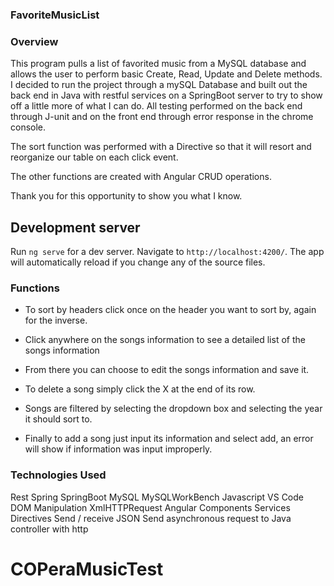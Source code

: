 ### FavoriteMusicList

### Overview
This program pulls a list of favorited music from a MySQL database and allows the user to perform basic Create, Read, Update and Delete methods. I decided to run the project through a mySQL Database and built out the back end in Java with restful services on a SpringBoot server to try to show off a little more of what I can do. All testing performed on the back end through J-unit and on the front end through error response in the chrome console.

The sort function was performed with a Directive so that it will resort and reorganize our table on each click event.

The other functions are created with Angular CRUD operations.

Thank you for this opportunity to show you what I know.

## Development server

Run `ng serve` for a dev server. Navigate to `http://localhost:4200/`. The app will automatically reload if you change any of the source files.

### Functions

- To sort by headers click once on the header you want to sort by, again for the inverse.

- Click anywhere on the songs information to see a detailed list of the songs information

- From there you can choose to edit the songs information and save it.

- To delete a song simply click the X at the end of its row.

- Songs are filtered by selecting the dropdown box and selecting the year it should sort to.

- Finally to add a song just input its information and select add, an error will show if information was input improperly.


### Technologies Used

Rest
Spring
SpringBoot
MySQL
MySQLWorkBench
Javascript
VS Code
DOM Manipulation
XmlHTTPRequest
Angular
Components
Services
Directives
Send / receive JSON
Send asynchronous request to Java controller with http
# COPeraMusicTest
